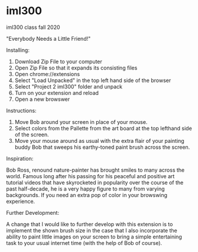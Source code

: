 # iml300
iml300 class fall 2020

"Everybody Needs a Little Friend!"

Installing:

1. Download Zip File to your computer
2. Open Zip File so that it expands its consisting files
3. Open chrome://extensions
4. Select "Load Unpacked" in the top left hand side of the browser
5. Select "Project 2 iml300" folder and unpack
6. Turn on your extension and reload
7. Open a new browswer

Instructions:

1. Move Bob around your screen in place of your mouse.
2. Select colors from the Pallette from the art board at the top lefthand side of the screen.
3. Move your mouse around as usual with the extra flair of your painting buddy Bob that sweeps his earthy-toned paint brush across the screen.

Inspiration:

Bob Ross, renound nature-painter has brought smiles to many across the world. Famous long after his passing for his peaceful and positive art tutorial videos that
have skyrocketed in popularity over the course of the past half-decade, he is a very happy figure to many from varying backgrounds. If you need an extra pop of
color in your browswing experience.

Further Development:

A change that I would like to further develop with this extension is to implement the shown brush size in the case that I also incorporate the ability to paint
little images on your screen to bring a simple entertaining task to your usual internet time (with the help of Bob of course).
